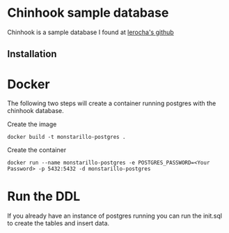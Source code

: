 # Chinhook sample database

Chinhook is a sample database I found at [lerocha's github](https://github.com/lerocha/chinook-database)

## Installation

# Docker
The following two steps will create a container running postgres with the chinhook database.

Create the image
```
docker build -t monstarillo-postgres .
```

Create the container
```
docker run --name monstarillo-postgres -e POSTGRES_PASSWORD=<Your Password> -p 5432:5432 -d monstarillo-postgres
```

# Run the DDL
If you already have an instance of postgres running you can run the init.sql to create the tables and insert data.